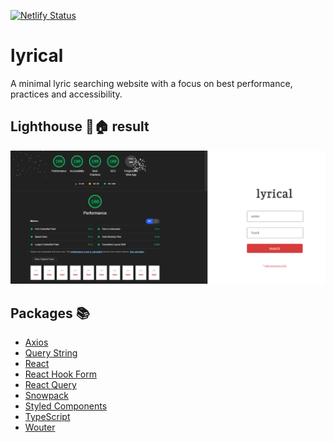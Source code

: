 [![Netlify Status](https://api.netlify.com/api/v1/badges/de1008d1-b90e-4ec5-b027-cb0bd6b106b1/deploy-status)](https://app.netlify.com/sites/lyrical-web/deploys)

# lyrical
A minimal lyric searching website with a focus on best performance, practices and accessibility.

## Lighthouse 🔦🏠 result

![The results](./lighthouse.png)

## Packages 📚

- [Axios](https://github.com/axios/axios#axios)
- [Query String](https://github.com/sindresorhus/query-string#readme)
- [React](https://reactjs.org/)
- [React Hook Form](https://react-hook-form.com/)
- [React Query](https://react-query.tanstack.com/)
- [Snowpack](https://www.snowpack.dev/)
- [Styled Components](https://styled-components.com/)
- [TypeScript](https://www.typescriptlang.org/)
- [Wouter](https://github.com/molefrog/wouter#features)
